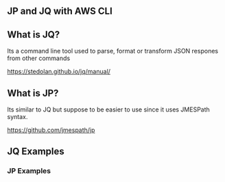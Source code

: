 ## JP and JQ with AWS CLI

## What is JQ?

Its a command line tool used to parse, format or transform JSON respones from other commands

https://stedolan.github.io/jq/manual/

## What is JP?

Its similar to JQ but suppose to be easier to use since it uses JMESPath syntax.

https://github.com/jmespath/jp

## JQ Examples

### JP Examples